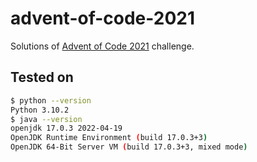 # advent-of-code-2021

Solutions of [Advent of Code 2021][aoc] challenge.

## Tested on

```bash
$ python --version
Python 3.10.2
$ java --version
openjdk 17.0.3 2022-04-19
OpenJDK Runtime Environment (build 17.0.3+3)
OpenJDK 64-Bit Server VM (build 17.0.3+3, mixed mode)
```

[aoc]: https://adventofcode.com/2021
